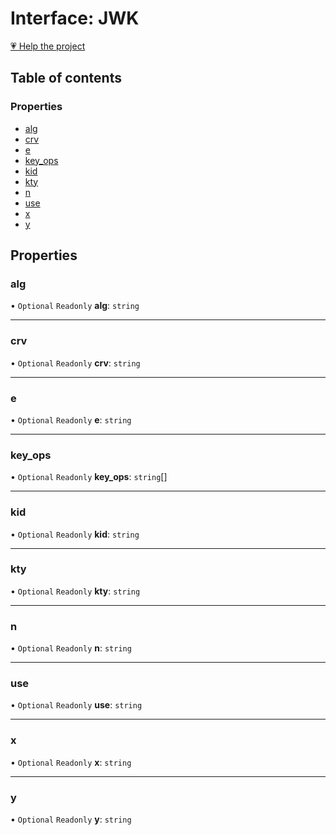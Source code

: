 # Interface: JWK

[💗 Help the project](https://github.com/sponsors/panva)

## Table of contents

### Properties

- [alg](JWK.md#alg)
- [crv](JWK.md#crv)
- [e](JWK.md#e)
- [key\_ops](JWK.md#key_ops)
- [kid](JWK.md#kid)
- [kty](JWK.md#kty)
- [n](JWK.md#n)
- [use](JWK.md#use)
- [x](JWK.md#x)
- [y](JWK.md#y)

## Properties

### alg

• `Optional` `Readonly` **alg**: `string`

___

### crv

• `Optional` `Readonly` **crv**: `string`

___

### e

• `Optional` `Readonly` **e**: `string`

___

### key\_ops

• `Optional` `Readonly` **key\_ops**: `string`[]

___

### kid

• `Optional` `Readonly` **kid**: `string`

___

### kty

• `Optional` `Readonly` **kty**: `string`

___

### n

• `Optional` `Readonly` **n**: `string`

___

### use

• `Optional` `Readonly` **use**: `string`

___

### x

• `Optional` `Readonly` **x**: `string`

___

### y

• `Optional` `Readonly` **y**: `string`

